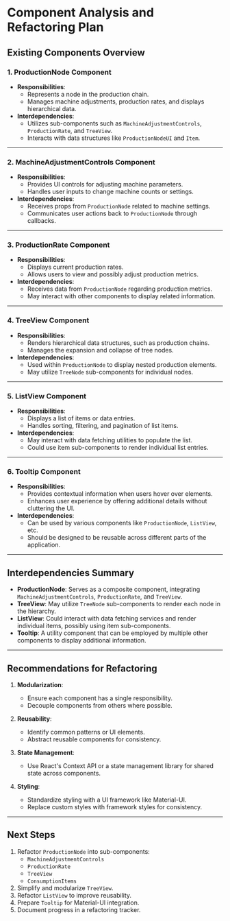 # Component Analysis and Refactoring Plan

## Existing Components Overview

### 1. ProductionNode Component
- **Responsibilities**:
  - Represents a node in the production chain.
  - Manages machine adjustments, production rates, and displays hierarchical data.
- **Interdependencies**:
  - Utilizes sub-components such as `MachineAdjustmentControls`, `ProductionRate`, and `TreeView`.
  - Interacts with data structures like `ProductionNodeUI` and `Item`.

---

### 2. MachineAdjustmentControls Component
- **Responsibilities**:
  - Provides UI controls for adjusting machine parameters.
  - Handles user inputs to change machine counts or settings.
- **Interdependencies**:
  - Receives props from `ProductionNode` related to machine settings.
  - Communicates user actions back to `ProductionNode` through callbacks.

---

### 3. ProductionRate Component
- **Responsibilities**:
  - Displays current production rates.
  - Allows users to view and possibly adjust production metrics.
- **Interdependencies**:
  - Receives data from `ProductionNode` regarding production metrics.
  - May interact with other components to display related information.

---

### 4. TreeView Component
- **Responsibilities**:
  - Renders hierarchical data structures, such as production chains.
  - Manages the expansion and collapse of tree nodes.
- **Interdependencies**:
  - Used within `ProductionNode` to display nested production elements.
  - May utilize `TreeNode` sub-components for individual nodes.

---

### 5. ListView Component
- **Responsibilities**:
  - Displays a list of items or data entries.
  - Handles sorting, filtering, and pagination of list items.
- **Interdependencies**:
  - May interact with data fetching utilities to populate the list.
  - Could use item sub-components to render individual list entries.

---

### 6. Tooltip Component
- **Responsibilities**:
  - Provides contextual information when users hover over elements.
  - Enhances user experience by offering additional details without cluttering the UI.
- **Interdependencies**:
  - Can be used by various components like `ProductionNode`, `ListView`, etc.
  - Should be designed to be reusable across different parts of the application.

---

## Interdependencies Summary
- **ProductionNode**: Serves as a composite component, integrating `MachineAdjustmentControls`, `ProductionRate`, and `TreeView`.
- **TreeView**: May utilize `TreeNode` sub-components to render each node in the hierarchy.
- **ListView**: Could interact with data fetching services and render individual items, possibly using item sub-components.
- **Tooltip**: A utility component that can be employed by multiple other components to display additional information.

---

## Recommendations for Refactoring
1. **Modularization**:
   - Ensure each component has a single responsibility.
   - Decouple components from others where possible.

2. **Reusability**:
   - Identify common patterns or UI elements.
   - Abstract reusable components for consistency.

3. **State Management**:
   - Use React's Context API or a state management library for shared state across components.

4. **Styling**:
   - Standardize styling with a UI framework like Material-UI.
   - Replace custom styles with framework styles for consistency.

---

## Next Steps
1. Refactor `ProductionNode` into sub-components:
   - `MachineAdjustmentControls`
   - `ProductionRate`
   - `TreeView`
   - `ConsumptionItems`
2. Simplify and modularize `TreeView`.
3. Refactor `ListView` to improve reusability.
4. Prepare `Tooltip` for Material-UI integration.
5. Document progress in a refactoring tracker.
